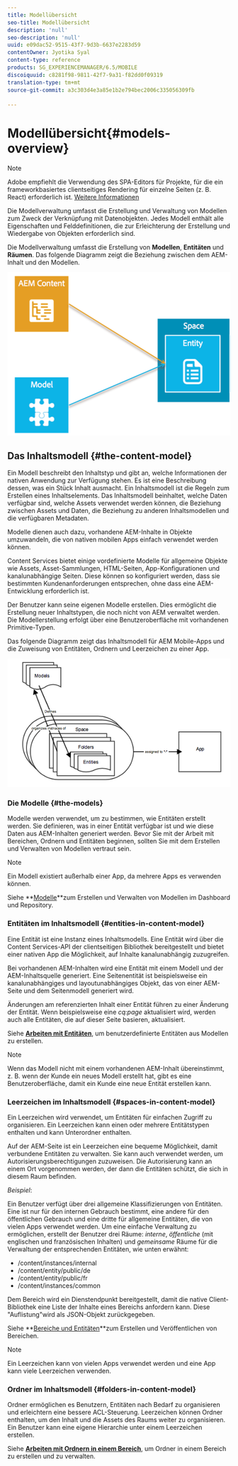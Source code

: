 ```yaml
---
title: Modellübersicht
seo-title: Modellübersicht
description: 'null'
seo-description: 'null'
uuid: e09dac52-9515-43f7-9d3b-6637e2283d59
contentOwner: Jyotika Syal
content-type: reference
products: SG_EXPERIENCEMANAGER/6.5/MOBILE
discoiquuid: c8281f98-9811-42f7-9a31-f82dd0f09319
translation-type: tm+mt
source-git-commit: a3c303d4e3a85e1b2e794bec2006c335056309fb

---
```



# Modellübersicht{#models-overview}

>[!NOTE]
>
>Adobe empfiehlt die Verwendung des SPA-Editors für Projekte, für die ein frameworkbasiertes clientseitiges Rendering für einzelne Seiten (z. B. React) erforderlich ist. [Weitere Informationen](/help/sites-developing/spa-overview.md)

Die Modellverwaltung umfasst die Erstellung und Verwaltung von Modellen zum Zweck der Verknüpfung mit Datenobjekten. Jedes Modell enthält alle Eigenschaften und Felddefinitionen, die zur Erleichterung der Erstellung und Wiedergabe von Objekten erforderlich sind.

Die Modellverwaltung umfasst die Erstellung von **Modellen**, **Entitäten** und **Räumen**. Das folgende Diagramm zeigt die Beziehung zwischen dem AEM-Inhalt und den Modellen.

![chlimage_1-81](assets/chlimage_1-81.png)

## Das Inhaltsmodell {#the-content-model}

Ein Modell beschreibt den Inhaltstyp und gibt an, welche Informationen der nativen Anwendung zur Verfügung stehen. Es ist eine Beschreibung dessen, was ein Stück Inhalt ausmacht. Ein Inhaltsmodell ist die Regeln zum Erstellen eines Inhaltselements. Das Inhaltsmodell beinhaltet, welche Daten verfügbar sind, welche Assets verwendet werden können, die Beziehung zwischen Assets und Daten, die Beziehung zu anderen Inhaltsmodellen und die verfügbaren Metadaten.

Modelle dienen auch dazu, vorhandene AEM-Inhalte in Objekte umzuwandeln, die von nativen mobilen Apps einfach verwendet werden können.

Content Services bietet einige vordefinierte Modelle für allgemeine Objekte wie Assets, Asset-Sammlungen, HTML-Seiten, App-Konfigurationen und kanalunabhängige Seiten. Diese können so konfiguriert werden, dass sie bestimmten Kundenanforderungen entsprechen, ohne dass eine AEM-Entwicklung erforderlich ist.

Der Benutzer kann seine eigenen Modelle erstellen. Dies ermöglicht die Erstellung neuer Inhaltstypen, die noch nicht von AEM verwaltet werden. Die Modellerstellung erfolgt über eine Benutzeroberfläche mit vorhandenen Primitive-Typen.

Das folgende Diagramm zeigt das Inhaltsmodell für AEM Mobile-Apps und die Zuweisung von Entitäten, Ordnern und Leerzeichen zu einer App.

![chlimage_1-82](assets/chlimage_1-82.png)

### Die Modelle {#the-models}

Modelle werden verwendet, um zu bestimmen, wie Entitäten erstellt werden. Sie definieren, was in einer Entität verfügbar ist und wie diese Daten aus AEM-Inhalten generiert werden. Bevor Sie mit der Arbeit mit Bereichen, Ordnern und Entitäten beginnen, sollten Sie mit dem Erstellen und Verwalten von Modellen vertraut sein.

>[!NOTE]
>
>Ein Modell existiert außerhalb einer App, da mehrere Apps es verwenden können.


Siehe **[Modelle](/help/mobile/administer-mobile-apps.md)**zum Erstellen und Verwalten von Modellen im Dashboard und Repository.

### Entitäten im Inhaltsmodell {#entities-in-content-model}

Eine Entität ist eine Instanz eines Inhaltsmodells. Eine Entität wird über die Content Services-API der clientseitigen Bibliothek bereitgestellt und bietet einer nativen App die Möglichkeit, auf Inhalte kanalunabhängig zuzugreifen.

Bei vorhandenen AEM-Inhalten wird eine Entität mit einem Modell und der AEM-Inhaltsquelle generiert. Eine Seitenentität ist beispielsweise ein kanalunabhängiges und layoutunabhängiges Objekt, das von einer AEM-Seite und dem Seitenmodell generiert wird.

Änderungen am referenzierten Inhalt einer Entität führen zu einer Änderung der Entität. Wenn beispielsweise eine *cq:page* aktualisiert wird, werden auch alle Entitäten, die auf dieser Seite basieren, aktualisiert.

Siehe **[Arbeiten mit Entitäten](/help/mobile/spaces-and-entities.md)**, um benutzerdefinierte Entitäten aus Modellen zu erstellen.

>[!NOTE]
>
>Wenn das Modell nicht mit einem vorhandenen AEM-Inhalt übereinstimmt, z. B. wenn der Kunde ein neues Modell erstellt hat, gibt es eine Benutzeroberfläche, damit ein Kunde eine neue Entität erstellen kann.


### Leerzeichen im Inhaltsmodell {#spaces-in-content-model}

Ein Leerzeichen wird verwendet, um Entitäten für einfachen Zugriff zu organisieren. Ein Leerzeichen kann einen oder mehrere Entitätstypen enthalten und kann Unterordner enthalten.

Auf der AEM-Seite ist ein Leerzeichen eine bequeme Möglichkeit, damit verbundene Entitäten zu verwalten. Sie kann auch verwendet werden, um Autorisierungsberechtigungen zuzuweisen. Die Autorisierung kann an einem Ort vorgenommen werden, der dann die Entitäten schützt, die sich in diesem Raum befinden.

*Beispiel*:

Ein Benutzer verfügt über drei allgemeine Klassifizierungen von Entitäten. Eine ist nur für den internen Gebrauch bestimmt, eine andere für den öffentlichen Gebrauch und eine dritte für allgemeine Entitäten, die von vielen Apps verwendet werden. Um eine einfache Verwaltung zu ermöglichen, erstellt der Benutzer drei Räume: *interne*, *öffentliche* (mit englischen und französischen Inhalten) und *gemeinsame* Räume für die Verwaltung der entsprechenden Entitäten, wie unten erwähnt:

* /content/instances/internal
* /content/entity/public/de
* /content/entity/public/fr
* /content/instances/common

Dem Bereich wird ein Dienstendpunkt bereitgestellt, damit die native Client-Bibliothek eine Liste der Inhalte eines Bereichs anfordern kann. Diese &quot;Auflistung&quot;wird als JSON-Objekt zurückgegeben.

Siehe **[Bereiche und Entitäten](/help/mobile/spaces-and-entities.md)**zum Erstellen und Veröffentlichen von Bereichen.

>[!NOTE]
>
>Ein Leerzeichen kann von vielen Apps verwendet werden und eine App kann viele Leerzeichen verwenden.

### Ordner im Inhaltsmodell {#folders-in-content-model}

Ordner ermöglichen es Benutzern, Entitäten nach Bedarf zu organisieren und erleichtern eine bessere ACL-Steuerung. Leerzeichen können Ordner enthalten, um den Inhalt und die Assets des Raums weiter zu organisieren. Ein Benutzer kann eine eigene Hierarchie unter einem Leerzeichen erstellen.

Siehe **[Arbeiten mit Ordnern in einem Bereich](/help/mobile/spaces-and-entities.md)**, um Ordner in einem Bereich zu erstellen und zu verwalten.

